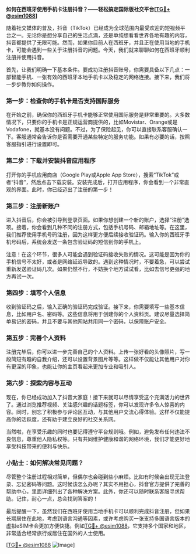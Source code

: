 **如何在西班牙使用手机卡注册抖音？——轻松搞定国际版社交平台[[TG💪+ @esim1088](https://t.me/s/esim1088)]**

随着社交媒体的普及，抖音（TikTok）已经成为全球范围内最受欢迎的短视频平台之一。无论你是想分享自己的生活点滴，还是单纯想看看世界各地有趣的内容，抖音都提供了无限可能。然而，如果你目前人在西班牙，并且正在使用当地的手机卡，可能会遇到一些关于注册抖音的问题。今天，我们就来聊聊如何在西班牙顺利注册并使用抖音。

首先，让我们明确一下基本条件。要成功注册抖音账号，你需要具备以下几点：一部智能手机、一张有效的西班牙本地手机卡以及稳定的网络连接。接下来，我们将一步步教你如何操作。

### 第一步：检查你的手机卡是否支持国际服务

在开始之前，确保你的西班牙手机卡能够正常使用国际服务是非常重要的。大多数情况下，只要你的手机卡是正规运营商提供的，比如Movistar、Orange或是Vodafone，就基本没有问题。不过，为了保险起见，你可以直接联系客服确认一下。客服通常会告诉你是否需要开通某些特定的服务功能。如果有必要的话，按照客服指引进行设置即可。

### 第二步：下载并安装抖音应用程序

打开你的手机应用商店（Google Play或Apple App Store），搜索“TikTok”或者“抖音”，然后点击下载安装。安装完成后，打开应用程序，你会看到一个非常直观的界面。此时，你已经迈出了注册的第一步！

### 第三步：注册新账户

进入抖音后，你会被引导到登录页面。如果你想创建一个新的账户，选择“注册”选项。接着，你会看到几种不同的注册方式，包括手机号码、邮箱地址等。在这里，我们推荐使用手机号码注册，因为这样更方便后续接收验证码。输入你的西班牙手机号码后，系统会发送一条包含验证码的短信到你的手机上。

注意！在这个环节，很多人可能会遇到验证码接收失败的情况。这可能是因为你的手机信号不太好，或者是网络延迟导致的。遇到这种情况时，不要着急，可以尝试重新发送验证码几次。如果仍然不行，不妨换个地方试试看，比如去信号更强的地方再试一次。

### 第四步：填写个人信息

收到验证码之后，输入正确的验证码完成验证。接下来，你需要填写一些基本信息，比如用户名、密码等。这些信息将用于创建你的个人资料页。建议尽量选择简单易记的密码，并且不要与其他网站共用同一个密码，以保障账户安全。

### 第五步：完善个人资料

注册完毕后，你可以进一步完善自己的个人资料。上传一张好看的头像照片，写一段简短有趣的自我介绍，还可以设置背景图片等等。这样做不仅能让其他用户对你有更深的印象，也能让你的主页看起来更加专业和吸引人。

### 第六步：探索内容与互动

现在，你已经成功加入了抖音大家庭！接下来就可以尽情享受这个充满活力的世界了。通过浏览推荐视频、关注感兴趣的话题标签，你可以发现许多令人惊喜的内容。同时，别忘了积极参与评论区互动，与其他用户交流心得体验。这样不仅能提高你的活跃度，还有助于建立良好的社交关系网。

当然啦，在享受乐趣的同时也要记得遵守平台规则哦。例如，避免发布任何违法不良信息，尊重他人隐私权等。只有共同维护健康和谐的网络环境，我们才能更好地享受科技带来的便利与快乐。

### 小贴士：如何解决常见问题？

尽管整个注册过程相对简单，但偶尔也会碰到些小麻烦。比如有时候会出现无法登录、忘记密码等问题。这时候该怎么办呢？其实不用担心，抖音官方提供了完善的帮助中心，里面详细列出了各种解决方案。此外，你还可以随时联系客服寻求帮助。记住，耐心一点，总会找到答案的！

最后提醒一下，虽然我们在西班牙使用当地手机卡可以顺利完成抖音注册，但如果长期居住在此地，考虑到语言沟通等因素，或许考虑购买一张支持多国语言版本的虚拟eSIM卡会更加方便快捷。例如[TG💪+ @esim1088](https://t.me/s/esim1088)，它支持多个国家和地区，非常适合经常旅行或居住在国外的人士使用。

[[TG💪+ @esim1088](https://t.me/s/esim1088) ![Image](https://i.postimg.cc/4NQfJmqS/Snipaste-2025-05-13-00-14-12.png)]